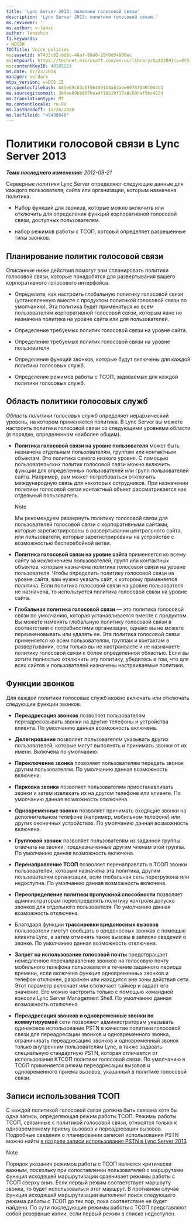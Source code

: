 ```yaml
---
title: 'Lync Server 2013: политики голосовой связи'
description: 'Lync Server 2013: политики голосовой связи.'
ms.reviewer: ''
ms.author: v-lanac
author: lanachin
f1.keywords:
- NOCSH
TOCTitle: Voice policies
ms:assetid: b7433c62-9d8c-48af-89a0-19f0d34806ec
ms:mtpsurl: https://technet.microsoft.com/en-us/library/Gg412891(v=OCS.15)
ms:contentKeyID: 48185223
ms.date: 07/23/2014
manager: serdars
mtps_version: v=OCS.15
ms.openlocfilehash: b85e69c83a8f964d9114a83abe6978f040f044d1
ms.sourcegitcommit: 36fee89bb887bea4f18b19f17a8c69daf5bc423d
ms.translationtype: MT
ms.contentlocale: ru-RU
ms.lasthandoff: 11/26/2020
ms.locfileid: "49438640"
---
```

# <a name="voice-policies-in-lync-server-2013"></a>Политики голосовой связи в Lync Server 2013

<div data-xmlns="http://www.w3.org/1999/xhtml">

<div class="topic" data-xmlns="http://www.w3.org/1999/xhtml" data-msxsl="urn:schemas-microsoft-com:xslt" data-cs="https://msdn.microsoft.com/">

<div data-asp="https://msdn2.microsoft.com/asp">



</div>

<div id="mainSection">

<div id="mainBody">

<span> </span>

_**Тема последнего изменения:** 2012-09-21_

Серверные *политики* Lync Server определяют следующие данные для каждого пользователя, сайта или организации, которым назначена политика.

  - Набор функций для звонков, которые можно включить или отключить для определения функций корпоративной голосовой связи, доступных пользователям.

  - набор режимов работы с ТСОП, который определяет разрешенные типы звонков.

<div>

## <a name="planning-for-voice-policies"></a>Планирование политик голосовой связи

Описанные ниже действия помогут вам спланировать политики голосовой связи, которые понадобятся для развертывания вашего корпоративного голосового интерфейса.

  - Определите, как настроить глобальную политику голосовой связи (установленную вместе с продуктом политикой голосовой связи по умолчанию). Эта политика будет применяться ко всем пользователям корпоративной голосовой связи, которым явно не назначена политика на уровне сайта или для пользователей.

  - Определение требуемых политик голосовой связи на уровне сайта.

  - Определение требуемых политик голосовой связи на уровне пользователя.

  - Определение функций звонков, которые будут включены для каждой политики голосовых служб.

  - Определение режимов работы с ТСОП, задаваемых для каждой политики голосовых служб.

<div>

## <a name="voice-policy-scope"></a>Область политики голосовых служб

*Область политики голосовых служб* определяет иерархический уровень, на котором применяется политика. В Lync Server вы можете настроить политики голосовой связи со следующими уровнями области (в порядке, определенном наиболее общим).

  - **Политика голосовой связи на уровне пользователя** может быть назначена отдельным пользователям, группам или контактным объектам. Это политика самого низкого уровня. С помощью пользовательских политик голосовой связи можно включить функции для определенных пользователей или групп пользователей сайта. Например, вам может потребоваться отключить международную связь для некоторых сотрудников. При назначении политики голосовой связи контактный объект рассматривается как отдельный пользователь.
    
    <div>
    

    > [!NOTE]  
    > Мы рекомендуем развернуть политику голосовой связи для пользователей голосовой связи с корпоративными сайтами, которые зарегистрированы в развертывании центрального сайта, или пользователи, которые зарегистрированы на устройстве с возможностью бесперебойной ветви.

    
    </div>

  - **Политика голосовой связи на уровне сайта** применяется ко всему сайту за исключением пользователей, групп или контактных объектов, которым назначена политика голосовой связи на уровне пользователя. Чтобы определить политику голосовой связи на уровне сайта, вам нужно указать сайт, к которому применяется политика. Если политика голосовой связи на уровне пользователя не назначена, то используется политика голосовой связи на уровне сайта.

  - **Глобальная политика голосовой связи** — это политика голосовой связи по умолчанию, которая устанавливается вместе с продуктом. Вы можете изменять глобальную политику голосовой связи в соответствии с потребностями организации, однако вы не можете переименовывать или удалять ее. Эта политика голосовой связи применяется ко всем пользователям, группам и контактам в развертывании, если только вы не настраиваете и не назначаете политику голосовой связи с более определенной областью. Если вы хотите полностью отключить эту политику, убедитесь в том, что для всех сайтов и пользователей назначены настраиваемые политики.

</div>

<div>

## <a name="call-features"></a>Функции звонков

Для каждой политики голосовых служб можно включать или отключать следующие функции звонков.

  - **Переадресация звонков** позволяет пользователям переадресовывать звонки на другие телефоны и устройства клиента. По умолчанию данная возможность включена.

  - **Делегирование** позволяет пользователям указывать других пользователей, которые могут выполнять и принимать звонки от их имени. Включена по умолчанию.

  - **Переключение звонка** позволяет пользователям передать звонок другим пользователям. По умолчанию данная возможность включена.

  - **Парковка звонка** позволяет пользователям приостанавливать звонки и затем извлекать их на другом телефоне или клиенте. По умолчанию данная возможность отключена.

  - **Одновременные звонки** позволяет принимать входящие звонки на дополнительном телефоне (например, мобильном телефоне) или других оконечных устройствах. По умолчанию данная возможность включена.

  - **Групповой звонок** позволяет пользователям из заданной группы отвечать на звонки, предназначенные другим членам этой группы. По умолчанию данная возможность включена.

  - **Перенаправление ТСОП** позволяет перенаправлять в ТСОП звонки пользователей, которым назначена эта политика, другим пользователям организации, если глобальная сеть перегружена или недоступна. По умолчанию данная возможность включена.

  - **Переопределение политики пропускной способности** позволяет администраторам переопределять политику контроля допуска звонков для отдельного пользователя. По умолчанию данная возможность отключена.

  - Благодаря функции **трассировки вредоносных вызовов** пользователи смогут сообщать о вредоносных звонках с помощью клиента Lync, а затем отменять такие вызовы в записях сведений о звонке. По умолчанию данная возможность отключена.

  - **Запрет на использование голосовой почты** предотвращает немедленное перенаправление звонков на голосовую почту мобильного телефона пользователя в течение заданного периода времени, если включена функция одновременных звонков и телефон отключен, разряжен или находится вне зоны действия сети. Этот параметр включает или отключает таймер и задает его значение. Его можно настроить только с помощью командной консоли Lync Server Management Shell. По умолчанию данная возможность отключена.

  - **Переадресация звонков и одновременные звонки по коммутируемой** сети позволяют администраторам указывать одинаковое использование PSTN в качестве политики голосовой связи для переадресации звонков и одновременного звонка, ограничивать переадресацию звонков и одновременный звонок только внутренним пользователям Lync, а также задавать специальную стандартную PSTN, которая отличается от использования КТСОП политики голосовой связи. По умолчанию в ТСОП применяется режим переадресации вызовов и одновременного приема вызовов, указанный в политике голосовой связи.

</div>

<div>

## <a name="pstn-usage-records"></a>Записи использования ТСОП

С каждой политикой голосовой связи должна быть связана хотя бы одна запись, определяющая режим работы ТСОП. Режимы работы ТСОП, связанные с политикой голосовой связи, относятся только к одновременному приему вызовов и переадресации вызовов. Подробные сведения о планировании записей использования PSTN можно найти [в разделе записи использования PSTN в Lync Server 2013](lync-server-2013-pstn-usage-records.md).

<div>


> [!NOTE]  
> Порядок указания режимов работы с ТСОП является критически важным, поскольку при сопоставлении пользователей с маршрутами функция исходящей маршрутизации сравнивает режимы работы с ТСОП сверху вниз. Если первый режим соответствует маршруту звонка, то будет использоваться этот маршрут. В противном случае функция исходящей маршрутизации выполняет поиск следующего режима работы с ТСОП до тех пор, пока соответствие не будет найдено. По сути последующие режимы работы с ТСОП представляют собой резервные копии, если первый режим в списке недоступен.



</div>

</div>

</div>

</div>

<span> </span>

</div>

</div>

</div>

